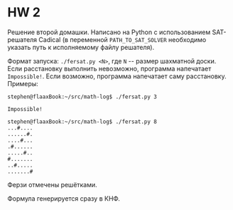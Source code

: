 # HW 2

Решение второй домашки. Написано на Python с использованием SAT-решателя Cadical (в переменной `PATH_TO_SAT_SOLVER` необходимо указать путь к исполняемому файлу решателя).

Формат запуска: `./fersat.py <N>`, где `N` -- размер шахматной доски. Если расстановку выполнить невозможно, программа напечатает `Impossible!`. Если возможно, программа напечатает саму расстановку. Примеры:

```
stephen@flaaxBook:~/src/math-log$ ./fersat.py 3

Impossible!

```

```
stephen@flaaxBook:~/src/math-log$ ./fersat.py 8
...#....
......#.
....#...
.#......
.....#..
#.......
..#.....
.......#
```

Ферзи отмечены решётками.

Формула генерируется сразу в КНФ.
